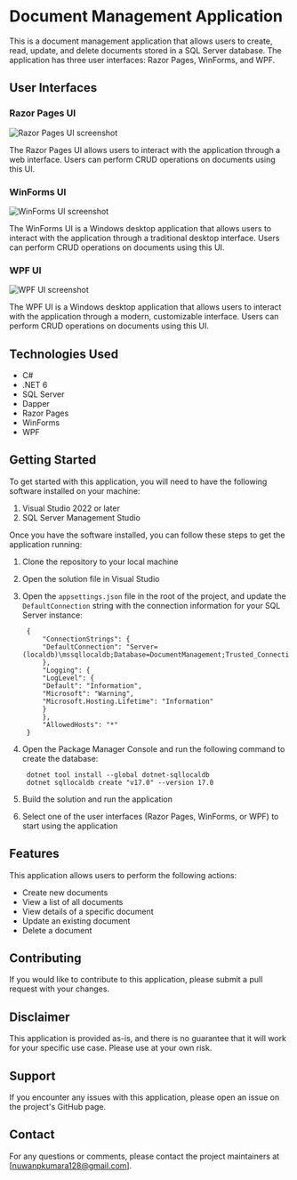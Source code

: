 # Document Management Application

This is a document management application that allows users to create, read, update, and delete documents stored in a SQL Server database. The application has three user interfaces: Razor Pages, WinForms, and WPF.

## User Interfaces

### Razor Pages UI

![Razor Pages UI screenshot](./Images/razor-pages-screenshot.png "Razor Pages UI")

The Razor Pages UI allows users to interact with the application through a web interface. Users can perform CRUD operations on documents using this UI.

### WinForms UI

![WinForms UI screenshot](./Images/winforms-screenshot.png "WinForms UI")

The WinForms UI is a Windows desktop application that allows users to interact with the application through a traditional desktop interface. Users can perform CRUD operations on documents using this UI.

### WPF UI

![WPF UI screenshot](./Images/wpf-screenshot.png "WPF UI")

The WPF UI is a Windows desktop application that allows users to interact with the application through a modern, customizable interface. Users can perform CRUD operations on documents using this UI.

## Technologies Used

- C#
- .NET 6
- SQL Server
- Dapper
- Razor Pages
- WinForms
- WPF

## Getting Started

To get started with this application, you will need to have the following software installed on your machine:

1. Visual Studio 2022 or later
2. SQL Server Management Studio

Once you have the software installed, you can follow these steps to get the application running:

1. Clone the repository to your local machine
2. Open the solution file in Visual Studio
3. Open the `appsettings.json` file in the root of the project, and update the `DefaultConnection` string with the connection information for your SQL Server instance:

		{
			"ConnectionStrings": {
			"DefaultConnection": "Server=(localdb)\mssqllocaldb;Database=DocumentManagement;Trusted_Connection=True;"
			},
			"Logging": {
			"LogLevel": {
			"Default": "Information",
			"Microsoft": "Warning",
			"Microsoft.Hosting.Lifetime": "Information"
			}
			},
			"AllowedHosts": "*"
		}


4. Open the Package Manager Console and run the following command to create the database:

		dotnet tool install --global dotnet-sqllocaldb
		dotnet sqllocaldb create "v17.0" --version 17.0

5. Build the solution and run the application
6. Select one of the user interfaces (Razor Pages, WinForms, or WPF) to start using the application

## Features

This application allows users to perform the following actions:

- Create new documents
- View a list of all documents
- View details of a specific document
- Update an existing document
- Delete a document

## Contributing

If you would like to contribute to this application, please submit a pull request with your changes. 

## Disclaimer

This application is provided as-is, and there is no guarantee that it will work for your specific use case. Please use at your own risk.

## Support

If you encounter any issues with this application, please open an issue on the project's GitHub page.

## Contact

For any questions or comments, please contact the project maintainers at [nuwanpkumara128@gmail.com].
